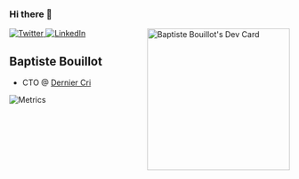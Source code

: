 ### Hi there 👋

<!--
**croustibat/croustibat** is a ✨ _special_ ✨ repository because its `README.md` (this file) appears on your GitHub profile.

Here are some ideas to get you started:

- 🔭 I’m currently working on ...
- 🌱 I’m currently learning ...
- 👯 I’m looking to collaborate on ...
- 🤔 I’m looking for help with ...
- 💬 Ask me about ...
- 📫 How to reach me: ...
- 😄 Pronouns: ...
- ⚡ Fun fact: ...
-->

<div align="left">
  <a href="https://twitter.com/bbbaptiste">
    <img
      src="https://img.shields.io/twitter/follow/bbbaptiste?label=Twitter&logo=twitter&style=flat-square&color=1da1f2&logoColor=ffffff"
      alt="Twitter"
    />
  </a>
  <a href="https://www.linkedin.com/in/baptistebouillot/">
    <img
      src="https://img.shields.io/static/v1?logo=linkedin&style=flat-square&color=0072b1&label=LinkedIn&message=%E2%98%86"
      alt="LinkedIn"
    />
  </a>

  <a href="https://app.daily.dev/croustibat">
    <img 
      src="https://api.daily.dev/devcards/ea7231c5730a4d6ab191a51e77eeb9b6.png?r=wab"
      width="256"
      align="right"
      alt="Baptiste Bouillot's Dev Card"
    />
  </a>
</div>

## Baptiste Bouillot

- CTO @ [Dernier Cri](https://www.derniercri.io)

![Metrics](https://metrics.lecoq.io/croustibat)


